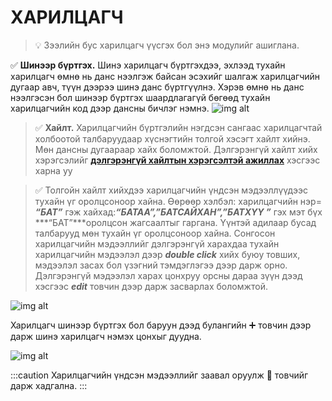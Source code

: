 # **ХАРИЛЦАГЧ**	
> 💡 Зээлийн бус харилцагч үүсгэх бол энэ модулийг ашиглана. 

✅️ **Шинээр бүртгэх.** <grey> Шинэ харилцагч бүртгэхдээ, эхлээд тухайн харилцагч өмнө нь данс нээлгэж байсан эсэхийг шалгаж харилцагчийн дугаар авч, түүн дээрээ шинэ данс бүртгүүлнэ. Хэрэв өмнө нь данс нээлгэсэн бол шинээр бүртгэх шаардлагагүй бөгөөд тухайн харилцагчийн код дээр дансны бичлэг нэмнэ. </grey>
![img alt](/img/image-3.png)

>✅️ 
**Хайлт.** <grey>Харилцагчийн бүртгэлийн нэгдсэн сангаас харилцагчтай холбоотой талбаруудаар хүснэгтийн толгой хэсэгт хайлт хийнэ. Мөн дансны дугаараар хайх боломжтой. Дэлгэрэнгүй хайлт хийх хэрэгсэлийг **[дэлгэрэнгүй хайлтын хэрэгсэлтэй ажиллах]** хэсгээс харна уу </grey>
 
> ✅️<grey> Толгойн хайлт хийхдээ харилцагчийн үндсэн мэдээллүүдээс тухайн үг оролцсоноор хайна. Өөрөөр хэлбэл: харилцагчийн нэр= ***“БАТ”*** гэж хайхад:***“БАТАА”,”БАТСАЙХАН”,”БАТХҮҮ ”***  гэх мэт бүх ***“БАТ”***оролцсон жагсаалтыг гаргана. Үүнтэй адилаар бусад талбарууд мөн тухайн үг оролцсоноор хайна.
Сонгосон харилцагчийн мэдээллийг дэлгэрэнгүй харахдаа тухайн харилцагчийн мэдээлэл дээр ***double click*** хийх буюу товших, мэдээлэл засах бол үзэгний тэмдэглэгээ дээр дарж орно. Дэлгэрэнгүй мэдээлэл харах цонхруу орсны дараа зүүн дээд хэсгээс ***edit*** товчин дээр дарж засварлах боломжтой. </grey>

 ![img alt](/img/image-4.png)


Харилцагч шинээр бүртгэх бол баруун дээд булангийн ➕ товчин дээр дарж шинэ харилцагч нэмэх цонхыг дуудна.

![img alt](/img/image-5.png)


[дэлгэрэнгүй хайлтын хэрэгсэлтэй ажиллах]: https://rust-lang.github.io/mdBook/

:::caution Харилцагчийн үндсэн мэдээллийг заавал оруулж 💾 товчийг дарж хадгална. 
:::


